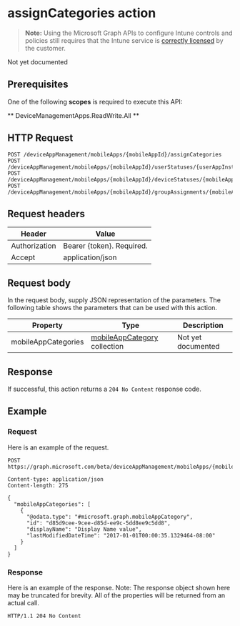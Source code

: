 ﻿# assignCategories action

> **Note:** Using the Microsoft Graph APIs to configure Intune controls and policies still requires that the Intune service is [correctly licensed](https://go.microsoft.com/fwlink/?linkid=839381) by the customer.

Not yet documented
## Prerequisites
One of the following **scopes** is required to execute this API:

** DeviceManagementApps.ReadWrite.All **

## HTTP Request
<!-- {
  "blockType": "ignored"
}
-->
```http
POST /deviceAppManagement/mobileApps/{mobileAppId}/assignCategories
POST /deviceAppManagement/mobileApps/{mobileAppId}/userStatuses/{userAppInstallStatusId}/app//assignCategories
POST /deviceAppManagement/mobileApps/{mobileAppId}/deviceStatuses/{mobileAppInstallStatusId}/app//assignCategories
POST /deviceAppManagement/mobileApps/{mobileAppId}/groupAssignments/{mobileAppGroupAssignmentId}/app//assignCategories
```

## Request headers
|Header|Value|
|---|---|
|Authorization|Bearer {token}. Required.|
|Accept|application/json|

## Request body
In the request body, supply JSON representation of the parameters.
The following table shows the parameters that can be used with this action.

|Property|Type|Description|
|---|---|---|
|mobileAppCategories|[mobileAppCategory](../resources/intune_apps_mobileappcategory.md) collection|Not yet documented|



## Response
If successful, this action returns a `204 No Content` response code.

## Example
### Request
Here is an example of the request.
```http
POST https://graph.microsoft.com/beta/deviceAppManagement/mobileApps/{mobileAppId}/assignCategories

Content-type: application/json
Content-length: 275

{
  "mobileAppCategories": [
    {
      "@odata.type": "#microsoft.graph.mobileAppCategory",
      "id": "d85d9cee-9cee-d85d-ee9c-5dd8ee9c5dd8",
      "displayName": "Display Name value",
      "lastModifiedDateTime": "2017-01-01T00:00:35.1329464-08:00"
    }
  ]
}
```

### Response
Here is an example of the response. Note: The response object shown here may be truncated for brevity. All of the properties will be returned from an actual call.
```http
HTTP/1.1 204 No Content
```



